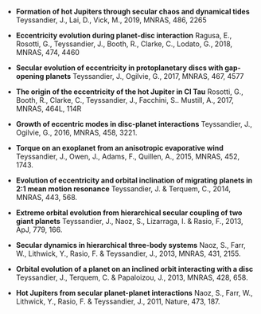 - **Formation of hot Jupiters through secular chaos and dynamical tides**
Teyssandier, J., Lai, D., Vick, M., 2019, MNRAS, 486, 2265

- **Eccentricity evolution during planet-disc interaction**
Ragusa, E., Rosotti, G., Teyssandier, J., Booth, R., Clarke, C., Lodato, G., 2018, MNRAS, 474, 4460

- **Secular evolution of eccentricity in protoplanetary discs with gap-opening planets**
Teyssandier, J., Ogilvie, G., 2017, MNRAS, 467, 4577

- **The origin of the eccentricity of the hot Jupiter in CI Tau**
Rosotti, G., Booth, R., Clarke, C., Teyssandier, J., Facchini, S.. Mustill, A., 2017, MNRAS, 464L, 114R

- **Growth of eccentric modes in disc-planet interactions**
Teyssandier, J., Ogilvie, G., 2016, MNRAS, 458, 3221.

- **Torque on an exoplanet from an anisotropic evaporative wind**
Teyssandier, J., Owen, J., Adams, F., Quillen, A., 2015, MNRAS, 452, 1743.

- **Evolution of eccentricity and orbital inclination of migrating planets in 2:1 mean motion resonance**
Teyssandier, J. & Terquem, C., 2014, MNRAS, 443, 568.

- **Extreme orbital evolution from hierarchical secular coupling of two giant planets**
Teyssandier, J., Naoz, S., Lizarraga, I. & Rasio, F., 2013, ApJ, 779, 166.

- **Secular dynamics in hierarchical three-body systems**
Naoz, S., Farr, W., Lithwick, Y., Rasio, F. & Teyssandier, J., 2013, MNRAS, 431, 2155.

- **Orbital evolution of a planet on an inclined orbit interacting with a disc**
Teyssandier, J., Terquem, C. & Papaloizou, J., 2013, MNRAS, 428, 658.

- **Hot Jupiters from secular planet-planet interactions**
Naoz, S., Farr, W., Lithwick, Y., Rasio, F. & Teyssandier, J., 2011, Nature, 473, 187.
